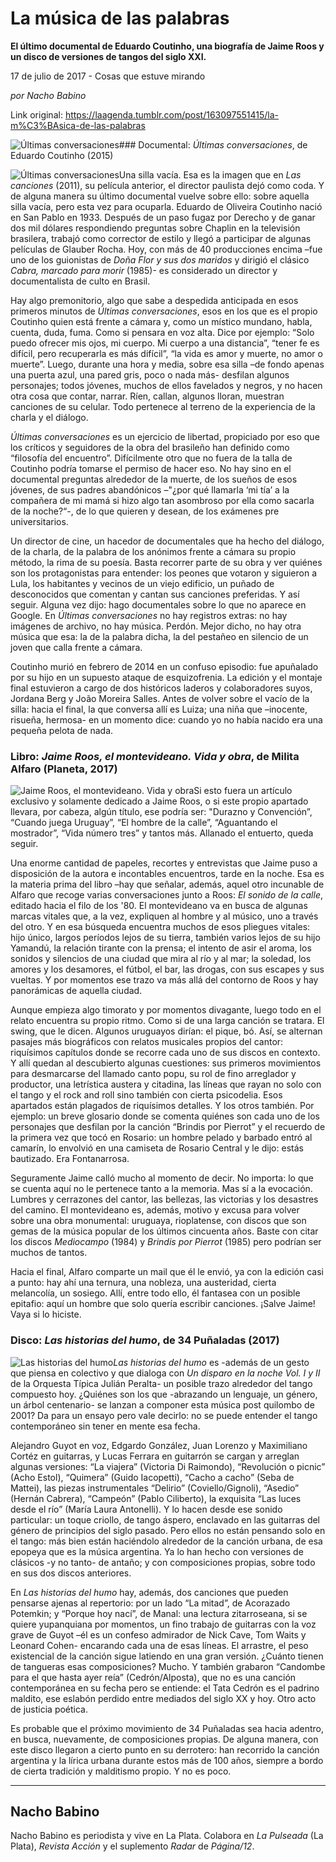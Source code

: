 # La música de las palabras

**El último documental de Eduardo Coutinho, una biografía de Jaime Roos y un disco de versiones de tangos del siglo XXI.**

17 de julio de 2017 - Cosas que estuve mirando

_por Nacho Babino_

Link original: https://laagenda.tumblr.com/post/163097551415/la-m%C3%BAsica-de-las-palabras

![Últimas conversaciones](https://64.media.tumblr.com/4096ae813c652c0be8cfd5f689d2e5b7/tumblr_inline_pk13o0aj8n1t6q87u_500.jpg)### Documental: *Últimas conversaciones*, de Eduardo Coutinho (2015)

![Últimas conversaciones](https://64.media.tumblr.com/4096ae813c652c0be8cfd5f689d2e5b7/tumblr_inline_pk13o0aj8n1t6q87u_400.jpg)Una silla vacía. Esa es la imagen que en *Las canciones* (2011), su película anterior, el director paulista dejó como coda. Y de alguna manera su último documental vuelve sobre ello: sobre aquella silla vacía, pero esta vez para ocuparla. Eduardo de Oliveira Coutinho nació en San Pablo en 1933. Después de un paso fugaz por Derecho y de ganar dos mil dólares respondiendo preguntas sobre Chaplin en la televisión brasilera, trabajó como corrector de estilo y llegó a participar de algunas películas de Glauber Rocha. Hoy, con más de 40 producciones encima –fue uno de los guionistas de *Doña Flor y sus dos maridos* y dirigió el clásico *Cabra, marcado para morir* (1985)- es considerado un director y documentalista de culto en Brasil.

Hay algo premonitorio, algo que sabe a despedida anticipada en esos primeros minutos de *Últimas conversaciones*, esos en los que es el propio Coutinho quien está frente a cámara y, como un místico mundano, habla, cuenta, duda, fuma. Como si pensara en voz alta. Dice por ejemplo: “Solo puedo ofrecer mis ojos, mi cuerpo. Mi cuerpo a una distancia”, “tener fe es difícil, pero recuperarla es más difícil”, “la vida es amor y muerte, no amor o muerte”. Luego, durante una hora y media, sobre esa silla –de fondo apenas una puerta azul, una pared gris, poco o nada más- desfilan algunos personajes; todos jóvenes, muchos de ellos favelados y negros, y no hacen otra cosa que contar, narrar. Ríen, callan, algunos lloran, muestran canciones de su celular. Todo pertenece al terreno de la experiencia de la charla y el diálogo.

*Últimas conversaciones* es un ejercicio de libertad, propiciado por eso que los críticos y seguidores de la obra del brasileño han definido como “filosofía del encuentro”. Difícilmente otro que no fuera de la talla de Coutinho podría tomarse el permiso de hacer eso. No hay sino en el documental preguntas alrededor de la muerte, de los sueños de esos jóvenes, de sus padres abandónicos –"¿por qué llamarla ‘mi tía’ a la compañera de mi mamá si hizo algo tan asombroso por ella como sacarla de la noche?“-, de lo que quieren y desean, de los exámenes pre universitarios.

Un director de cine, un hacedor de documentales que ha hecho del diálogo, de la charla, de la palabra de los anónimos frente a cámara su propio método, la rima de su poesía. Basta recorrer parte de su obra y ver quiénes son los protagonistas para entender: los peones que votaron y siguieron a Lula, los habitantes y vecinos de un viejo edificio, un puñado de desconocidos que comentan y cantan sus canciones preferidas. Y así seguir. Alguna vez dijo: hago documentales sobre lo que no aparece en Google. En *Últimas conversaciones* no hay registros extras: no hay imágenes de archivo, no hay música. Perdón. Mejor dicho, no hay otra música que esa: la de la palabra dicha, la del pestañeo en silencio de un joven que calla frente a cámara.

Coutinho murió en febrero de 2014 en un confuso episodio: fue apuñalado por su hijo en un supuesto ataque de esquizofrenia. La edición y el montaje final estuvieron a cargo de dos históricos laderos y colaboradores suyos, Jordana Berg y João Moreira Salles. Antes de volver sobre el vacío de la silla: hacia el final, la que conversa allí es Luiza; una niña que –inocente, risueña, hermosa- en un momento dice: cuando yo no había nacido era una pequeña pelota de nada.

### Libro: *Jaime Roos, el montevideano. Vida y obra*, de Milita Alfaro (Planeta, 2017)

![Jaime Roos, el montevideano. Vida y obra](https://64.media.tumblr.com/2fd08d5cb63f45058bc807e9e6e16c5e/tumblr_inline_pk13o1nOPx1t6q87u_400.jpg)Si esto fuera un artículo exclusivo y solamente dedicado a Jaime Roos, o si este propio apartado llevara, por cabeza, algún título, ese podría ser: "Durazno y Convención”, “Cuando juega Uruguay”, “El hombre de la calle”, “Aguantando el mostrador”, “Vida número tres” y tantos más. Allanado el entuerto, queda seguir.

Una enorme cantidad de papeles, recortes y entrevistas que Jaime puso a disposición de la autora e incontables encuentros, tarde en la noche. Esa es la materia prima del libro –hay que señalar, además, aquel otro incunable de Alfaro que recoge varias conversaciones junto a Roos: *El sonido de la calle*, editado hacia el filo de los '80. El montevideano va en busca de algunas marcas vitales que, a la vez, expliquen al hombre y al músico, uno a través del otro. Y en esa búsqueda encuentra muchos de esos pliegues vitales: hijo único, largos períodos lejos de su tierra, también varios lejos de su hijo Yamandú, la relación tirante con la prensa; el intento de asir el aroma, los sonidos y silencios de una ciudad que mira al río y al mar; la soledad, los amores y los desamores, el fútbol, el bar, las drogas, con sus escapes y sus vueltas. Y por momentos ese trazo va más allá del contorno de Roos y hay panorámicas de aquella ciudad.

Aunque empieza algo timorato y por momentos divagante, luego todo en el relato encuentra su propio ritmo. Como si de una larga canción se tratara. El swing, que le dicen. Algunos uruguayos dirían: el pique, bó. Así, se alternan pasajes más biográficos con relatos musicales propios del cantor: riquísimos capítulos donde se recorre cada uno de sus discos en contexto. Y allí quedan al descubierto algunas cuestiones: sus primeros movimientos para desmarcarse del llamado canto popu, su rol de fino arreglador y productor, una letrística austera y citadina, las líneas que rayan no solo con el tango y el rock and roll sino también con cierta psicodelia. Esos apartados están plagados de riquísimos detalles. Y los otros también. Por ejemplo: un breve glosario donde se comenta quiénes son cada uno de los personajes que desfilan por la canción “Brindis por Pierrot” y el recuerdo de la primera vez que tocó en Rosario: un hombre pelado y barbado entró al camarín, lo envolvió en una camiseta de Rosario Central y le dijo: estás bautizado. Era Fontanarrosa.

Seguramente Jaime calló mucho al momento de decir. No importa: lo que se cuenta aquí no le pertenece tanto a la memoria. Mas sí a la evocación. Lumbres y cerrazones del cantor, las bellezas, las victorias y los desastres del camino. El montevideano es, además, motivo y excusa para volver sobre una obra monumental: uruguaya, rioplatense, con discos que son gemas de la música popular de los últimos cincuenta años. Baste con citar los discos *Mediocampo* (1984) y *Brindis por Pierrot* (1985) pero podrían ser muchos de tantos.

Hacia el final, Alfaro comparte un mail que él le envió, ya con la edición casi a punto: hay ahí una ternura, una nobleza, una austeridad, cierta melancolía, un sosiego. Allí, entre todo ello, él fantasea con un posible epitafio: aquí un hombre que solo quería escribir canciones. ¡Salve Jaime! Vaya si lo hiciste.

### Disco: *Las historias del humo*, de 34 Puñaladas (2017)

![Las historias del humo](https://64.media.tumblr.com/34002e2c4f30a6d9a1f8f6d2c75e2345/tumblr_inline_pk13o165uA1t6q87u_400.jpg)*Las historias del humo* es -además de un gesto que piensa en colectivo y que dialoga con *Un disparo en la noche Vol. I y II* de la Orquesta Típica Julián Peralta- un posible trazo alrededor del tango compuesto hoy. ¿Quiénes son los que -abrazando un lenguaje, un género, un árbol centenario- se lanzan a componer esta música post quilombo de 2001? Da para un ensayo pero vale decirlo: no se puede entender el tango contemporáneo sin tener en mente esa fecha.

Alejandro Guyot en voz, Edgardo González, Juan Lorenzo y Maximiliano Cortéz en guitarras, y Lucas Ferrara en guitarrón se cargan y arreglan algunas versiones: “La viajera” (Victoria Di Raimondo), “Revolución o picnic” (Acho Estol), “Quimera” (Guido Iacopetti), “Cacho a cacho” (Seba de Mattei), las piezas instrumentales “Delirio” (Coviello/Gignoli), “Asedio” (Hernán Cabrera), “Campeón” (Pablo Ciliberto), la exquisita “Las luces desde el río” (María Laura Antonelli). Y lo hacen desde ese sonido particular: un toque criollo, de tango áspero, enclavado en las guitarras del género de principios del siglo pasado. Pero ellos no están pensando solo en el tango: más bien están haciéndolo alrededor de la canción urbana, de esa epopeya que es la música argentina. Ya lo han hecho con versiones de clásicos -y no tanto- de antaño; y con composiciones propias, sobre todo en sus dos discos anteriores.

En *Las historias del humo* hay, además, dos canciones que pueden pensarse ajenas al repertorio: por un lado “La mitad”, de Acorazado Potemkin; y “Porque hoy nací”, de Manal: una lectura zitarroseana, si se quiere yupanquiana por momentos, un fino trabajo de guitarras con la voz grave de Guyot –él es un confeso admirador de Nick Cave, Tom Waits y Leonard Cohen- encarando cada una de esas líneas. El arrastre, el peso existencial de la canción sigue latiendo en una gran versión. ¿Cuánto tienen de tangueras esas composiciones? Mucho. Y también grabaron “Candombe para el que hasta ayer reía” (Cedrón/Alposta), que no es una canción contemporánea en su fecha pero se entiende: el Tata Cedrón es el padrino maldito, ese eslabón perdido entre mediados del siglo XX y hoy. Otro acto de justicia poética.

Es probable que el próximo movimiento de 34 Puñaladas sea hacia adentro, en busca, nuevamente, de composiciones propias. De alguna manera, con este disco llegaron a cierto punto en su derrotero: han recorrido la canción argentina y la lírica urbana durante estos más de 100 años, siempre a bordo de cierta tradición y malditismo propio. Y no es poco.

  




---

 Nacho Babino
-------------

 Nacho Babino es periodista y vive en La Plata. Colabora en *La Pulseada* (La Plata), *Revista Acción* y el suplemento *Radar* de *Página/12*. 

